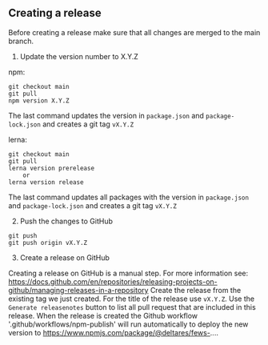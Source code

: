 ## Creating a release

Before creating a release make sure that all changes are merged to the main branch.

1. Update the version number to X.Y.Z

npm:
```
git checkout main
git pull
npm version X.Y.Z
```
The last command updates the version in `package.json` and `package-lock.json` and creates a git tag `vX.Y.Z`

lerna:
```
git checkout main
git pull
lerna version prerelease
    or
lerna version release
```
The last command updates all packages with the version in `package.json` and `package-lock.json` and creates a git tag `vX.Y.Z`

2. Push the changes to GitHub

```
git push
git push origin vX.Y.Z
```

3. Create a release on GitHub

Creating a release on GitHub is a manual step. For more information see: https://docs.github.com/en/repositories/releasing-projects-on-github/managing-releases-in-a-repository
Create the release from the existing tag we just created. For the title of the release use `vX.Y.Z`. Use the `Generate releasenotes` button to list all pull request that are included in this release. When the release is created the Github workflow '.github/workflows/npm-publish' will run automatically to deploy the new version to https://www.npmjs.com/package/@deltares/fews-....